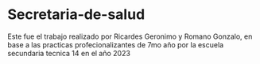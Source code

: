 # Secretaria-de-salud

Este fue el trabajo realizado por Ricardes Geronimo y Romano Gonzalo, en base a las practicas profecionalizantes de 7mo año por la escuela secundaria tecnica 14 en el año 2023
